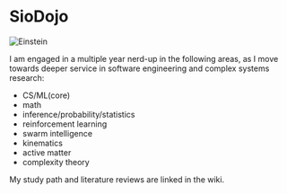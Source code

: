# SioDojo

![Einstein](https://cloud.githubusercontent.com/assets/19956669/22234758/84d5faae-e1af-11e6-8b9e-d5c65cc213b9.png)

I am engaged in a multiple year nerd-up in the following areas, as I move towards deeper service in software engineering and complex systems research: 

* CS/ML(core)
* math
* inference/probability/statistics
* reinforcement learning
* swarm intelligence
* kinematics
* active matter
* complexity theory

My study path and literature reviews are linked in the wiki.
